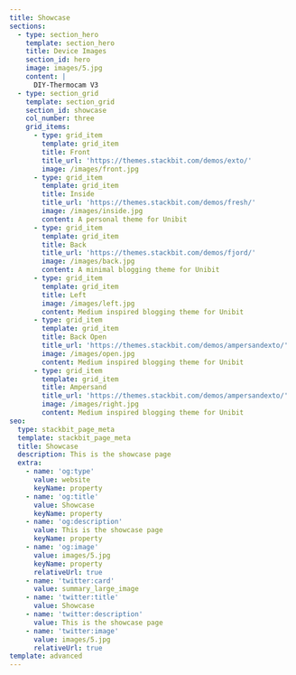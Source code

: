 ```yaml
---
title: Showcase
sections:
  - type: section_hero
    template: section_hero
    title: Device Images
    section_id: hero
    image: images/5.jpg
    content: |
      DIY-Thermocam V3
  - type: section_grid
    template: section_grid
    section_id: showcase
    col_number: three
    grid_items:
      - type: grid_item
        template: grid_item
        title: Front
        title_url: 'https://themes.stackbit.com/demos/exto/'
        image: /images/front.jpg
      - type: grid_item
        template: grid_item
        title: Inside
        title_url: 'https://themes.stackbit.com/demos/fresh/'
        image: /images/inside.jpg
        content: A personal theme for Unibit
      - type: grid_item
        template: grid_item
        title: Back
        title_url: 'https://themes.stackbit.com/demos/fjord/'
        image: /images/back.jpg
        content: A minimal blogging theme for Unibit
      - type: grid_item
        template: grid_item
        title: Left
        image: /images/left.jpg
        content: Medium inspired blogging theme for Unibit
      - type: grid_item
        template: grid_item
        title: Back Open
        title_url: 'https://themes.stackbit.com/demos/ampersandexto/'
        image: /images/open.jpg
        content: Medium inspired blogging theme for Unibit
      - type: grid_item
        template: grid_item
        title: Ampersand
        title_url: 'https://themes.stackbit.com/demos/ampersandexto/'
        image: /images/right.jpg
        content: Medium inspired blogging theme for Unibit
seo:
  type: stackbit_page_meta
  template: stackbit_page_meta
  title: Showcase
  description: This is the showcase page
  extra:
    - name: 'og:type'
      value: website
      keyName: property
    - name: 'og:title'
      value: Showcase
      keyName: property
    - name: 'og:description'
      value: This is the showcase page
      keyName: property
    - name: 'og:image'
      value: images/5.jpg
      keyName: property
      relativeUrl: true
    - name: 'twitter:card'
      value: summary_large_image
    - name: 'twitter:title'
      value: Showcase
    - name: 'twitter:description'
      value: This is the showcase page
    - name: 'twitter:image'
      value: images/5.jpg
      relativeUrl: true
template: advanced
---
```


